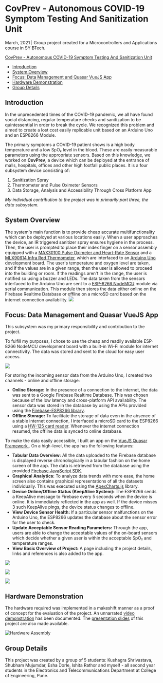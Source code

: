 # CovPrev - Autonomous COVID-19 Symptom Testing And Sanitization Unit

March, 2021 | Group project created for a Microcontrollers and Applications course in SY BTech.

[CovPrev - Autonomous COVID-19 Symptom Testing And Sanitization Unit](#covprev---autonomous-covid-19-symptom-testing-and-sanitization-unit)

  * [Introduction](#introduction)
  * [System Overview](#system-overview)
  * [Focus: Data Management and Quasar VueJS App](#focus--data-management-and-quasar-vuejs-app)
  * [Hardware Demonstration](#hardware-demonstration)
  * [Group Details](#group-details)

## Introduction

In the unprecedented times of the COVID-19 pandemic, we all have found social distancing, regular temperature checks and sanitization to be quintessential in order to break the cycle. We recognized this problem and aimed to create a lost cost easily replicable unit based on an Arduino Uno and an ESP8266 Module.

The primary symptoms a COVID-19 patient shows is a high body temperature and a low SpO₂ level in the blood. These are easily measurable parameters using the appropriate sensors. Based on this knowledge, we worked on **CovPrev**, a device which can be deployed at the entrance of malls, hospitals, offices and other high footfall public places. It is a four subsystem device consisting of:

1. Sanitization Spray 
2. Thermometer and Pulse Oximeter Sensors
3. Data Storage, Analysis and Accessibility Through Cross Platform App

*My individual contribution to the project was in primarily part three, the data subsystem.*



## System Overview

The system's main function is to provide cheap accurate multifunctionality which can be deployed at various locations easily. When a user approaches the device, an IR triggered sanitizer spray ensures hygiene in the process. Then, the user is prompted to place their index finger on a sensor assembly equipped with a [MAX30100 Pulse Oximeter and Heart-Rate Sensor](https://datasheets.maximintegrated.com/en/ds/MAX30100.pdf) and a [MLX90614 Infra Red Thermometer](https://www.sparkfun.com/datasheets/Sensors/Temperature/MLX90614_rev001.pdf), which are interfaced to an [Arduino Uno](https://store.arduino.cc/usa/arduino-uno-rev3) development board. The user's temperature and oxygen level are taken, and if the values are in a given range, then the user is allowed to proceed into the building or room. If the readings aren't in the range, the user is notified so using a buzzer and LEDs. The data taken from the sensors interfaced to the Arduino Uno are sent to a [ESP-8266 NodeMCU](https://cdn-shop.adafruit.com/product-files/2471/0A-ESP8266__Datasheet__EN_v4.3.pdf) module via serial communication. This module then stores the data either online on the Firebase Realtime Database or offline on a microSD card based on the internet connection availability.
![](https://github.com/anwaypimpalkar/autonomousCovidSymptomTestingUnit/raw/main/misc/Overall%20Block%20Diagram.png)



## Focus: Data Management and Quasar VueJS App

This subsystem was my primary responsibility and contribution to the project. 

To fulfill my purposes, I chose to use the cheap and readily available ESP-8266 NodeMCU development board with a built-in Wi-Fi module for internet connectivity. The data was stored and sent to the cloud for easy user access. 

![](https://github.com/anwaypimpalkar/autonomousCovidSymptomTestingUnit/raw/main/misc/Data%20Subsystem%20Block%20Diagram.png)

For storing the incoming sensor data from the Arduino Uno, I created two channels - online and offline storage:

- **Online Storage:** In the presence of a connection to the internet, the data was sent to a Google Firebase Realtime Database. This was chosen because of the low latency and cross-platform API availability. The sensor data was stored in the database by using the APIs provided using the [Firebase-ESP8266 library](https://github.com/mobizt/Firebase-ESP8266).
- **Offline Storage:** To facilitate the storage of data even in the absence of a stable internet connection, I interfaced a microSD card to the ESP8266 using a [HW-125 card reader](https://datasheet.octopart.com/32312-Parallax-datasheet-13552938.pdf). Whenever the internet connection resumed, the offline data is synced to online database.

To make the data easily accessible, I built an app on the [VueJS Quasar Framework ](https://quasar.dev/). On a high-level, the app has the following features:

- **Tabular Data Overview:** All the data uploaded to the Firebase database is displayed reverse chronologically in a tabular fashion on the home screen of the app. The data is retrieved from the database using the provided [Firebase JavaScript SDK](https://firebase.google.com/docs/reference/js).
- **Graphical Analytics:** To analyze data trends with more ease, the home screen also contains graphical representations of all the datasets individually. This was executed using the [ApexCharts.js](https://apexcharts.com/) library.
- **Device Online/Offline Status (KeepAlive System):** The ESP8266 sends a KeepAlive message to Firebase every 5 seconds when the device is online. It is immediately reflected in the app as well. If the device misses 3 such KeepAlive pings, the device status changes to offline.
- **View Device Sensor Health:** If a particular sensor malfunctions on the Arduino Uno, the ESP8266 updates the database about the sensor error for the user to check. 
- **Update Acceptable Sensor Reading Parameters:** Through the app, users are able to change the acceptable values of the on-board sensors which decide whether a given user is within the acceptable SpO₂ and temperature ranges. 
- **View Basic Overview of Project:** A page including the project details, links and references is also added to the app.

![](https://github.com/anwaypimpalkar/autonomousCovidSymptomTestingUnit/raw/main/misc/App%20Screenshots%201.png)

![](https://github.com/anwaypimpalkar/autonomousCovidSymptomTestingUnit/raw/main/misc/App%20Screenshots%202.png)

![](https://github.com/anwaypimpalkar/autonomousCovidSymptomTestingUnit/raw/main/misc/Firebase%20Screenshot.png)

## Hardware Demonstration

The hardware required was implemented in a makeshift manner as a proof of concept for the evaluation of the project.  An unnarrated [video demonstration](https://youtu.be/aAD6R5BNwCo) has been documented. The [presentation slides](https://github.com/anwaypimpalkar/autonomousCovidSymptomTestingUnit/raw/main/misc/CovPrev%20Presentation%20Slides.pdf) of this project are also made available.

![Hardware Assembly](https://github.com/anwaypimpalkar/autonomousCovidSymptomTestingUnit/raw/main/misc/Hardware%20Assembly.png)

## Group Details

This project was created by a group of 5 students: Kushagra Shrivastava, Shubham Mujumdar, Esha Dorle, Ishita Rathor and myself - all second year students in the Electronics and Telecommunications Department at College of Engineering, Pune.